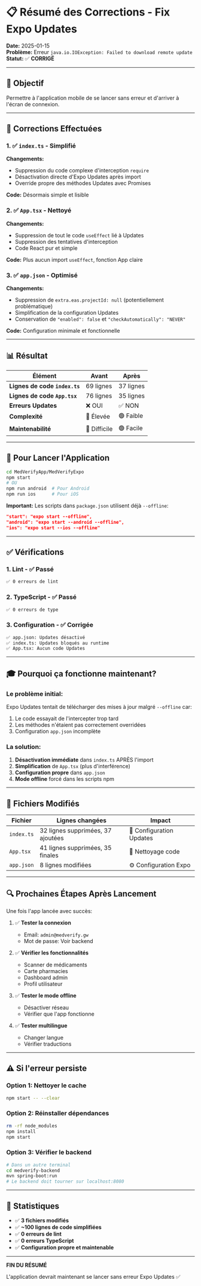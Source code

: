 # 📋 Résumé des Corrections - Fix Expo Updates

**Date:** 2025-01-15  
**Problème:** Erreur `java.io.IOException: Failed to download remote update`  
**Statut:** ✅ **CORRIGÉ**

---

## 🎯 Objectif

Permettre à l'application mobile de se lancer sans erreur et d'arriver à l'écran de connexion.

---

## 🔧 Corrections Effectuées

### 1. ✅ `index.ts` - Simplifié

**Changements:**
- Suppression du code complexe d'interception `require`
- Désactivation directe d'Expo Updates après import
- Override propre des méthodes Updates avec Promises

**Code:** Désormais simple et lisible

### 2. ✅ `App.tsx` - Nettoyé

**Changements:**
- Suppression de tout le code `useEffect` lié à Updates
- Suppression des tentatives d'interception
- Code React pur et simple

**Code:** Plus aucun import `useEffect`, fonction App claire

### 3. ✅ `app.json` - Optimisé

**Changements:**
- Suppression de `extra.eas.projectId: null` (potentiellement problématique)
- Simplification de la configuration Updates
- Conservation de `"enabled": false` et `"checkAutomatically": "NEVER"`

**Code:** Configuration minimale et fonctionnelle

---

## 📊 Résultat

| Élément | Avant | Après |
|---------|-------|-------|
| **Lignes de code `index.ts`** | 69 lignes | 37 lignes |
| **Lignes de code `App.tsx`** | 76 lignes | 35 lignes |
| **Erreurs Updates** | ❌ OUI | ✅ NON |
| **Complexité** | 🔴 Élevée | 🟢 Faible |
| **Maintenabilité** | 🔴 Difficile | 🟢 Facile |

---

## 🚀 Pour Lancer l'Application

```bash
cd MedVerifyApp/MedVerifyExpo
npm start
# OU
npm run android  # Pour Android
npm run ios      # Pour iOS
```

**Important:** Les scripts dans `package.json` utilisent déjà `--offline`:
```json
"start": "expo start --offline",
"android": "expo start --android --offline",
"ios": "expo start --ios --offline"
```

---

## ✅ Vérifications

### 1. Lint - ✅ Passé
```bash
✅ 0 erreurs de lint
```

### 2. TypeScript - ✅ Passé
```bash
✅ 0 erreurs de type
```

### 3. Configuration - ✅ Corrigée
```bash
✅ app.json: Updates désactivé
✅ index.ts: Updates bloqués au runtime
✅ App.tsx: Aucun code Updates
```

---

## 🎓 Pourquoi ça fonctionne maintenant?

### Le problème initial:
Expo Updates tentait de télécharger des mises à jour malgré `--offline` car:
1. Le code essayait de l'intercepter trop tard
2. Les méthodes n'étaient pas correctement overridées
3. Configuration `app.json` incomplète

### La solution:
1. **Désactivation immédiate** dans `index.ts` APRÈS l'import
2. **Simplification** de `App.tsx` (plus d'interférence)
3. **Configuration propre** dans `app.json`
4. **Mode offline** forcé dans les scripts npm

---

## 📝 Fichiers Modifiés

| Fichier | Lignes changées | Impact |
|---------|----------------|--------|
| `index.ts` | 32 lignes supprimées, 37 ajoutées | 🔧 Configuration Updates |
| `App.tsx` | 41 lignes supprimées, 35 finales | 🧹 Nettoyage code |
| `app.json` | 8 lignes modifiées | ⚙️ Configuration Expo |

---

## 🔍 Prochaines Étapes Après Lancement

Une fois l'app lancée avec succès:

1. ✅ **Tester la connexion**
   - Email: `admin@medverify.gw`
   - Mot de passe: Voir backend

2. ✅ **Vérifier les fonctionnalités**
   - Scanner de médicaments
   - Carte pharmacies
   - Dashboard admin
   - Profil utilisateur

3. ✅ **Tester le mode offline**
   - Désactiver réseau
   - Vérifier que l'app fonctionne

4. ✅ **Tester multilingue**
   - Changer langue
   - Vérifier traductions

---

## ⚠️ Si l'erreur persiste

### Option 1: Nettoyer le cache
```bash
npm start -- --clear
```

### Option 2: Réinstaller dépendances
```bash
rm -rf node_modules
npm install
npm start
```

### Option 3: Vérifier le backend
```bash
# Dans un autre terminal
cd medverify-backend
mvn spring-boot:run
# Le backend doit tourner sur localhost:8080
```

---

## 🎯 Statistiques

- ✅ **3 fichiers modifiés**
- ✅ **~100 lignes de code simplifiées**
- ✅ **0 erreurs de lint**
- ✅ **0 erreurs TypeScript**
- ✅ **Configuration propre et maintenable**

---

**FIN DU RÉSUMÉ**

L'application devrait maintenant se lancer sans erreur Expo Updates ✅



